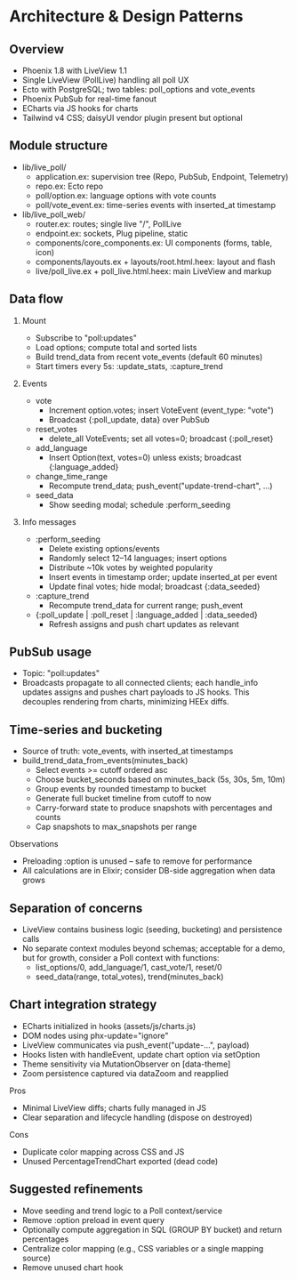 # Architecture & Design Patterns

## Overview

- Phoenix 1.8 with LiveView 1.1
- Single LiveView (PollLive) handling all poll UX
- Ecto with PostgreSQL; two tables: poll_options and vote_events
- Phoenix PubSub for real-time fanout
- ECharts via JS hooks for charts
- Tailwind v4 CSS; daisyUI vendor plugin present but optional

## Module structure

- lib/live_poll/
  - application.ex: supervision tree (Repo, PubSub, Endpoint, Telemetry)
  - repo.ex: Ecto repo
  - poll/option.ex: language options with vote counts
  - poll/vote_event.ex: time-series events with inserted_at timestamp
- lib/live_poll_web/
  - router.ex: routes; single live "/", PollLive
  - endpoint.ex: sockets, Plug pipeline, static
  - components/core_components.ex: UI components (forms, table, icon)
  - components/layouts.ex + layouts/root.html.heex: layout and flash
  - live/poll_live.ex + poll_live.html.heex: main LiveView and markup

## Data flow

1. Mount
   - Subscribe to "poll:updates"
   - Load options; compute total and sorted lists
   - Build trend_data from recent vote_events (default 60 minutes)
   - Start timers every 5s: :update_stats, :capture_trend

2. Events
   - vote
     - Increment option.votes; insert VoteEvent (event_type: "vote")
     - Broadcast {:poll_update, data} over PubSub
   - reset_votes
     - delete_all VoteEvents; set all votes=0; broadcast {:poll_reset}
   - add_language
     - Insert Option(text, votes=0) unless exists; broadcast {:language_added}
   - change_time_range
     - Recompute trend_data; push_event("update-trend-chart", ...)
   - seed_data
     - Show seeding modal; schedule :perform_seeding

3. Info messages
   - :perform_seeding
     - Delete existing options/events
     - Randomly select 12–14 languages; insert options
     - Distribute ~10k votes by weighted popularity
     - Insert events in timestamp order; update inserted_at per event
     - Update final votes; hide modal; broadcast {:data_seeded}
   - :capture_trend
     - Recompute trend_data for current range; push_event
   - {:poll_update | :poll_reset | :language_added | :data_seeded}
     - Refresh assigns and push chart updates as relevant

## PubSub usage

- Topic: "poll:updates"
- Broadcasts propagate to all connected clients; each handle_info updates assigns and pushes chart payloads to JS hooks. This decouples rendering from charts, minimizing HEEx diffs.

## Time-series and bucketing

- Source of truth: vote_events, with inserted_at timestamps
- build_trend_data_from_events(minutes_back)
  - Select events >= cutoff ordered asc
  - Choose bucket_seconds based on minutes_back (5s, 30s, 5m, 10m)
  - Group events by rounded timestamp to bucket
  - Generate full bucket timeline from cutoff to now
  - Carry-forward state to produce snapshots with percentages and counts
  - Cap snapshots to max_snapshots per range

Observations
- Preloading :option is unused – safe to remove for performance
- All calculations are in Elixir; consider DB-side aggregation when data grows

## Separation of concerns

- LiveView contains business logic (seeding, bucketing) and persistence calls
- No separate context modules beyond schemas; acceptable for a demo, but for growth, consider a Poll context with functions:
  - list_options/0, add_language/1, cast_vote/1, reset/0
  - seed_data(range, total_votes), trend(minutes_back)

## Chart integration strategy

- ECharts initialized in hooks (assets/js/charts.js)
- DOM nodes using phx-update="ignore"
- LiveView communicates via push_event("update-...", payload)
- Hooks listen with handleEvent, update chart option via setOption
- Theme sensitivity via MutationObserver on [data-theme]
- Zoom persistence captured via dataZoom and reapplied

Pros
- Minimal LiveView diffs; charts fully managed in JS
- Clear separation and lifecycle handling (dispose on destroyed)

Cons
- Duplicate color mapping across CSS and JS
- Unused PercentageTrendChart exported (dead code)

## Suggested refinements

- Move seeding and trend logic to a Poll context/service
- Remove :option preload in event query
- Optionally compute aggregation in SQL (GROUP BY bucket) and return percentages
- Centralize color mapping (e.g., CSS variables or a single mapping source)
- Remove unused chart hook
